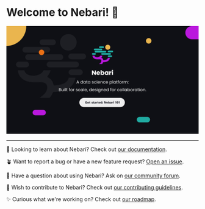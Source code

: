 # Welcome to Nebari! 👋

<a href="https://nebari.dev">
    <img src="nebari-banner.svg" alt="A banner showing the Nebari logo witt the tagline 'A data science platform: Built for scale, designed for collaboration.' This is followed by a get started button pointing to nebari.dev."/>
</a>

---

📖 Looking to learn about Nebari? Check out [our documentation](https://www.nebari.dev/docs).

🪴 Want to report a bug or have a new feature request? [Open an issue](https://github.com/nebari-dev/nebari/issues/new/choose).

💬 Have a question about using Nebari? Ask on [our community forum](https://github.com/orgs/nebari-dev/discussions).

💎 Wish to contribute to Nebari? Check out [our contributing guidelines](https://www.nebari.dev/community/#how-to-contribute).

✨ Curious what we're working on? Check out [our roadmap](https://github.com/nebari-dev/governance).
